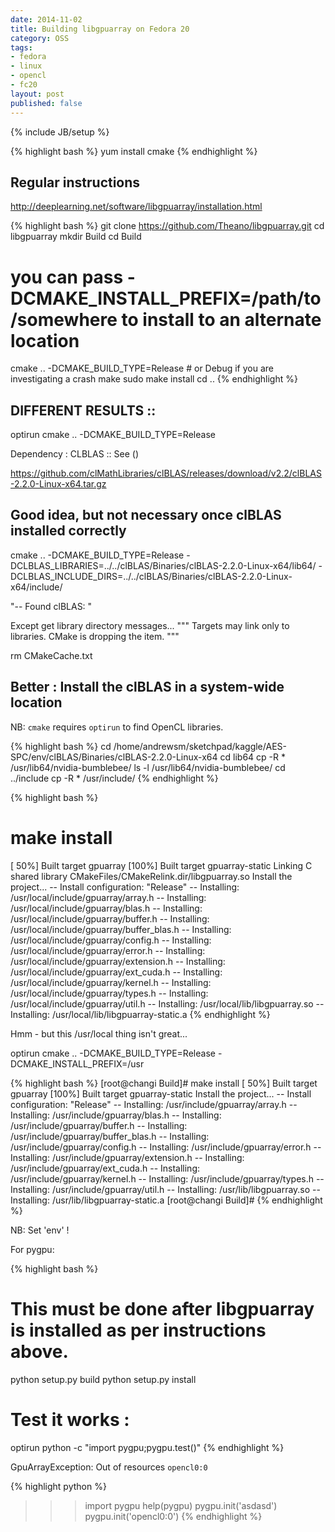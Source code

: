 ```yaml
---
date: 2014-11-02
title: Building libgpuarray on Fedora 20
category: OSS
tags:
- fedora
- linux
- opencl
- fc20
layout: post
published: false
---
```

{% include JB/setup %}

{% highlight bash %}
yum install cmake
{% endhighlight %}

## Regular instructions

http://deeplearning.net/software/libgpuarray/installation.html

{% highlight bash %}
git clone https://github.com/Theano/libgpuarray.git
cd libgpuarray
mkdir Build
cd Build
# you can pass -DCMAKE_INSTALL_PREFIX=/path/to/somewhere to install to an alternate location
cmake .. -DCMAKE_BUILD_TYPE=Release # or Debug if you are investigating a crash
make
sudo make install
cd ..
{% endhighlight %}

## DIFFERENT RESULTS ::
optirun cmake .. -DCMAKE_BUILD_TYPE=Release

Dependency : CLBLAS :: See ()

https://github.com/clMathLibraries/clBLAS/releases/download/v2.2/clBLAS-2.2.0-Linux-x64.tar.gz

## Good idea, but not necessary once clBLAS installed correctly
cmake .. -DCMAKE_BUILD_TYPE=Release -DCLBLAS_LIBRARIES=../../clBLAS/Binaries/clBLAS-2.2.0-Linux-x64/lib64/ -DCLBLAS_INCLUDE_DIRS=../../clBLAS/Binaries/clBLAS-2.2.0-Linux-x64/include/

"-- Found clBLAS: "

Except get library directory messages...
""" Targets may link only to libraries.  CMake is dropping the item. """


rm CMakeCache.txt

## Better : Install the clBLAS in a system-wide location
NB: ```cmake``` requires ```optirun``` to find OpenCL libraries.

{% highlight bash %}
cd /home/andrewsm/sketchpad/kaggle/AES-SPC/env/clBLAS/Binaries/clBLAS-2.2.0-Linux-x64
cd lib64
cp -R * /usr/lib64/nvidia-bumblebee/
ls -l /usr/lib64/nvidia-bumblebee/
cd ../include
cp -R * /usr/include/
{% endhighlight %}


{% highlight bash %}
# make install 
[ 50%] Built target gpuarray
[100%] Built target gpuarray-static
Linking C shared library CMakeFiles/CMakeRelink.dir/libgpuarray.so
Install the project...
-- Install configuration: "Release"
-- Installing: /usr/local/include/gpuarray/array.h
-- Installing: /usr/local/include/gpuarray/blas.h
-- Installing: /usr/local/include/gpuarray/buffer.h
-- Installing: /usr/local/include/gpuarray/buffer_blas.h
-- Installing: /usr/local/include/gpuarray/config.h
-- Installing: /usr/local/include/gpuarray/error.h
-- Installing: /usr/local/include/gpuarray/extension.h
-- Installing: /usr/local/include/gpuarray/ext_cuda.h
-- Installing: /usr/local/include/gpuarray/kernel.h
-- Installing: /usr/local/include/gpuarray/types.h
-- Installing: /usr/local/include/gpuarray/util.h
-- Installing: /usr/local/lib/libgpuarray.so
-- Installing: /usr/local/lib/libgpuarray-static.a
{% endhighlight %}

Hmm - but this /usr/local thing isn't great...

 optirun cmake .. -DCMAKE_BUILD_TYPE=Release -DCMAKE_INSTALL_PREFIX=/usr

{% highlight bash %}
[root@changi Build]# make install
[ 50%] Built target gpuarray
[100%] Built target gpuarray-static
Install the project...
-- Install configuration: "Release"
-- Installing: /usr/include/gpuarray/array.h
-- Installing: /usr/include/gpuarray/blas.h
-- Installing: /usr/include/gpuarray/buffer.h
-- Installing: /usr/include/gpuarray/buffer_blas.h
-- Installing: /usr/include/gpuarray/config.h
-- Installing: /usr/include/gpuarray/error.h
-- Installing: /usr/include/gpuarray/extension.h
-- Installing: /usr/include/gpuarray/ext_cuda.h
-- Installing: /usr/include/gpuarray/kernel.h
-- Installing: /usr/include/gpuarray/types.h
-- Installing: /usr/include/gpuarray/util.h
-- Installing: /usr/lib/libgpuarray.so
-- Installing: /usr/lib/libgpuarray-static.a
[root@changi Build]# 
{% endhighlight %}



NB: Set 'env' !

For pygpu:

{% highlight bash %}
# This must be done after libgpuarray is installed as per instructions above.
python setup.py build
python setup.py install

# Test it works : 
optirun python -c "import pygpu;pygpu.test()"
{% endhighlight %}


GpuArrayException: Out of resources
```opencl0:0```

{% highlight python %}
>>> import pygpu
>>> help(pygpu)
>>> pygpu.init('asdasd')
>>> pygpu.init('opencl0:0')
{% endhighlight %}

